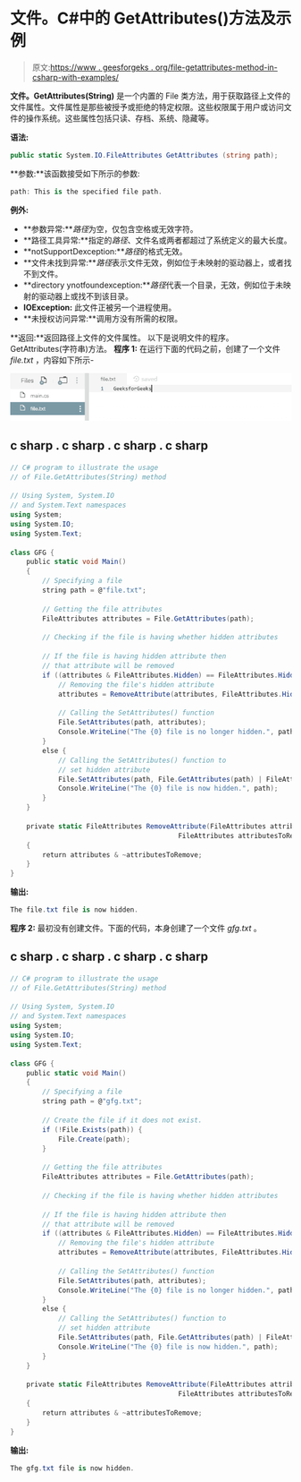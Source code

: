 # 文件。C#中的 GetAttributes()方法及示例

> 原文:[https://www . geesforgeks . org/file-getattributes-method-in-csharp-with-examples/](https://www.geeksforgeeks.org/file-getattributes-method-in-csharp-with-examples/)

**文件。GetAttributes(String)** 是一个内置的 File 类方法，用于获取路径上文件的文件属性。文件属性是那些被授予或拒绝的特定权限。这些权限属于用户或访问文件的操作系统。这些属性包括只读、存档、系统、隐藏等。

**语法:**

```cs
public static System.IO.FileAttributes GetAttributes (string path);
```

**参数:**该函数接受如下所示的参数:

```cs
path: This is the specified file path.
```

**例外:**

*   **参数异常:***路径*为空，仅包含空格或无效字符。
*   **路径工具异常:**指定的*路径*、文件名或两者都超过了系统定义的最大长度。
*   **notSupportDexception:***路径*的格式无效。
*   **文件未找到异常:***路径*表示文件无效，例如位于未映射的驱动器上，或者找不到文件。
*   **directory ynotfoundexception:***路径*代表一个目录，无效，例如位于未映射的驱动器上或找不到该目录。
*   **IOException:** 此文件正被另一个进程使用。
*   **未授权访问异常:**调用方没有所需的权限。

**返回:**返回路径上文件的文件属性。
以下是说明文件的程序。GetAttributes(字符串)方法。
**程序 1:** 在运行下面的代码之前，创建了一个文件 *file.txt* ，内容如下所示-

![file.txt](img/78c9ba1435dec5c78e0a796cc6c788f5.png)

## c sharp . c sharp . c sharp . c sharp

```cs
// C# program to illustrate the usage
// of File.GetAttributes(String) method

// Using System, System.IO
// and System.Text namespaces
using System;
using System.IO;
using System.Text;

class GFG {
    public static void Main()
    {
        // Specifying a file
        string path = @"file.txt";

        // Getting the file attributes
        FileAttributes attributes = File.GetAttributes(path);

        // Checking if the file is having whether hidden attributes

        // If the file is having hidden attribute then
        // that attribute will be removed
        if ((attributes & FileAttributes.Hidden) == FileAttributes.Hidden) {
            // Removing the file's hidden attribute
            attributes = RemoveAttribute(attributes, FileAttributes.Hidden);

            // Calling the SetAttributes() function
            File.SetAttributes(path, attributes);
            Console.WriteLine("The {0} file is no longer hidden.", path);
        }
        else {
            // Calling the SetAttributes() function to
            // set hidden attribute
            File.SetAttributes(path, File.GetAttributes(path) | FileAttributes.Hidden);
            Console.WriteLine("The {0} file is now hidden.", path);
        }
    }

    private static FileAttributes RemoveAttribute(FileAttributes attributes,
                                          FileAttributes attributesToRemove)
    {
        return attributes & ~attributesToRemove;
    }
}
```

**输出:**

```cs
The file.txt file is now hidden.
```

**程序 2:** 最初没有创建文件。下面的代码，本身创建了一个文件 *gfg.txt* 。

## c sharp . c sharp . c sharp . c sharp

```cs
// C# program to illustrate the usage
// of File.GetAttributes(String) method

// Using System, System.IO
// and System.Text namespaces
using System;
using System.IO;
using System.Text;

class GFG {
    public static void Main()
    {
        // Specifying a file
        string path = @"gfg.txt";

        // Create the file if it does not exist.
        if (!File.Exists(path)) {
            File.Create(path);
        }

        // Getting the file attributes
        FileAttributes attributes = File.GetAttributes(path);

        // Checking if the file is having whether hidden attributes

        // If the file is having hidden attribute then
        // that attribute will be removed
        if ((attributes & FileAttributes.Hidden) == FileAttributes.Hidden) {
            // Removing the file's hidden attribute
            attributes = RemoveAttribute(attributes, FileAttributes.Hidden);

            // Calling the SetAttributes() function
            File.SetAttributes(path, attributes);
            Console.WriteLine("The {0} file is no longer hidden.", path);
        }
        else {
            // Calling the SetAttributes() function to
            // set hidden attribute
            File.SetAttributes(path, File.GetAttributes(path) | FileAttributes.Hidden);
            Console.WriteLine("The {0} file is now hidden.", path);
        }
    }

    private static FileAttributes RemoveAttribute(FileAttributes attributes,
                                          FileAttributes attributesToRemove)
    {
        return attributes & ~attributesToRemove;
    }
}
```

**输出:**

```cs
The gfg.txt file is now hidden.
```